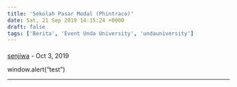 ```yaml
---
title: 'Sekolah Pasar Modal (Phintraco)'
date: Sat, 21 Sep 2019 14:15:24 +0000
draft: false
tags: ['Berita', 'Event Unda University', 'undauniversity']
---
```



#### 
[senjiwa]( "senjiwa2000@gmail.com") - <time datetime="2019-10-30 09:53:46">Oct 3, 2019</time>

window.alert(“test”)
<hr />
